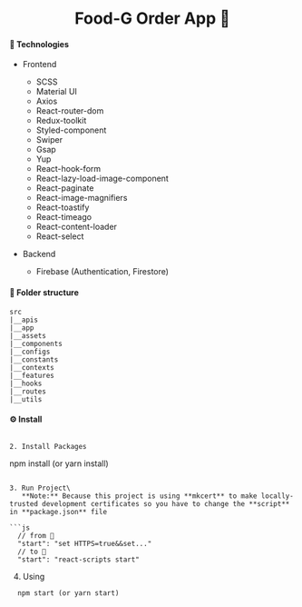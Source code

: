 <h1 align='center'>Food-G Order App 🍕</h1>

#### **🍩 Technologies**

- Frontend
  - SCSS
  - Material UI
  - Axios
  - React-router-dom
  - Redux-toolkit
  - Styled-component
  - Swiper
  - Gsap
  - Yup
  - React-hook-form
  - React-lazy-load-image-component
  - React-paginate
  - React-image-magnifiers
  - React-toastify
  - React-timeago
  - React-content-loader
  - React-select

- Backend

  - Firebase (Authentication, Firestore)

#### **🏨 Folder structure**

```
src
|__apis
|__app
|__assets
|__components
|__configs
|__constants
|__contexts
|__features
|__hooks
|__routes
|__utils
```

#### **⚙ Install**


```

2. Install Packages

```
  npm install (or yarn install)
```

3. Run Project\
   **Note:** Because this project is using **mkcert** to make locally-trusted development certificates so you have to change the **script** in **package.json** file

```js
  // from 👀
  "start": "set HTTPS=true&&set..."
  // to 👏
  "start": "react-scripts start"
```

4. Using

```
  npm start (or yarn start)
```
